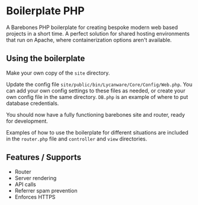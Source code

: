 # Boilerplate PHP

A Barebones PHP boilerplate for creating bespoke modern web based projects in a short time. A perfect solution for shared hosting environments that run on Apache, where containerization options aren't available.

## Using the boilerplate

Make your own copy of the `site` directory.

Update the config file `site/public/bin/Lycanware/Core/Config/Web.php`. You can add your own config settings to these files as needed, or create your own config file in the same directory. `DB.php` is an example of where to put database credentials.

You should now have a fully functioning barebones site and router, ready for development.

Examples of how to use the boilerplate for different situations are included in the `router.php` file and `controller` and `view` directories.

## Features / Supports

- Router
- Server rendering
- API calls
- Referrer spam prevention
- Enforces HTTPS
